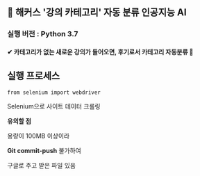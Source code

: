 ## 📘 **해커스 '강의 카테고리' 자동 분류 인공지능 AI**

### 실행 버전 : Python 3.7

#### ✔ 카테고리가 없는 새로운 강의가 들어오면, 후기로서 카테고리 자동분류 💖



## 실행 프로세스

    from selenium import webdriver


Selenium으로 사이트 데이터 크롤링




**유의할 점** 

용량이 100MB 이상이라


**Git commit-push** 불가하여


구글로 주고 받은 파일 있음


